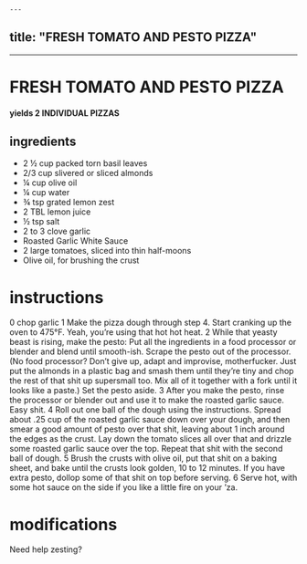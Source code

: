 	---
title: "FRESH TOMATO AND PESTO PIZZA"
---



---

# FRESH TOMATO AND PESTO PIZZA
#### yields  2 INDIVIDUAL PIZZAS

## ingredients
* 2 ½ cup packed torn basil leaves
* 2/3 cup slivered or sliced almonds
* ¼ cup olive oil
* ¼ cup water
* ¾ tsp grated lemon zest
* 2 TBL lemon juice
* ½ tsp salt
* 2 to 3 clove garlic
* Roasted Garlic White Sauce
* 2 large tomatoes, sliced into thin half-moons
* Olive oil, for brushing the crust

# instructions
0 chop garlic
1 Make the pizza dough through step 4. Start cranking up the oven to 475°F. Yeah, you’re using that hot hot heat.
2 While that yeasty beast is rising, make the pesto: Put all the ingredients in a food processor or blender and blend until smooth-ish. Scrape the pesto out of the processor. (No food processor? Don’t give up, adapt and improvise, motherfucker. Just put the almonds in a plastic bag and smash them until they’re tiny and chop the rest of that shit up supersmall too. Mix all of it together with a fork until it looks like a paste.) Set the pesto aside.
3 After you make the pesto, rinse the processor or blender out and use it to make the roasted garlic sauce. Easy shit.
4 Roll out one ball of the dough using the instructions. Spread about .25 cup of the roasted garlic sauce down over your dough, and then smear a good amount of pesto over that shit, leaving about 1 inch around the edges as the crust. Lay down the tomato slices all over that and drizzle some roasted garlic sauce over the top. Repeat that shit with the second ball of dough.
5 Brush the crusts with olive oil, put that shit on a baking sheet, and bake until the crusts look golden, 10 to 12 minutes. If you have extra pesto, dollop some of that shit on top before serving.
6 Serve hot, with some hot sauce on the side if you like a little fire on your ’za.

# modifications

Need help zesting?
	
	
